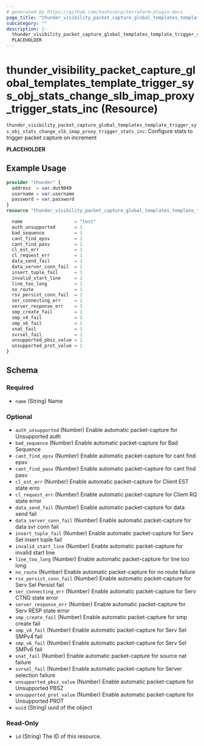 ```yaml
---
# generated by https://github.com/hashicorp/terraform-plugin-docs
page_title: "thunder_visibility_packet_capture_global_templates_template_trigger_sys_obj_stats_change_slb_imap_proxy_trigger_stats_inc Resource - terraform-provider-thunder"
subcategory: ""
description: |-
  thunder_visibility_packet_capture_global_templates_template_trigger_sys_obj_stats_change_slb_imap_proxy_trigger_stats_inc: Configure stats to trigger packet capture on increment
  PLACEHOLDER
---
```


# thunder_visibility_packet_capture_global_templates_template_trigger_sys_obj_stats_change_slb_imap_proxy_trigger_stats_inc (Resource)

`thunder_visibility_packet_capture_global_templates_template_trigger_sys_obj_stats_change_slb_imap_proxy_trigger_stats_inc`: Configure stats to trigger packet capture on increment

__PLACEHOLDER__

## Example Usage

```terraform
provider "thunder" {
  address  = var.dut9049
  username = var.username
  password = var.password
}
resource "thunder_visibility_packet_capture_global_templates_template_trigger_sys_obj_stats_change_slb_imap_proxy_trigger_stats_inc" "thunder_visibility_packet_capture_global_templates_template_trigger_sys_obj_stats_change_slb_imap_proxy_trigger_stats_inc" {

  name                   = "test"
  auth_unsupported       = 1
  bad_sequence           = 1
  cant_find_epsv         = 1
  cant_find_pasv         = 1
  cl_est_err             = 1
  cl_request_err         = 1
  data_send_fail         = 1
  data_server_conn_fail  = 1
  insert_tuple_fail      = 1
  invalid_start_line     = 1
  line_too_long          = 1
  no_route               = 1
  rsv_persist_conn_fail  = 1
  ser_connecting_err     = 1
  server_response_err    = 1
  smp_create_fail        = 1
  smp_v4_fail            = 1
  smp_v6_fail            = 1
  snat_fail              = 1
  svrsel_fail            = 1
  unsupported_pbsz_value = 1
  unsupported_prot_value = 1
}
```

<!-- schema generated by tfplugindocs -->
## Schema

### Required

- `name` (String) Name

### Optional

- `auth_unsupported` (Number) Enable automatic packet-capture for Unsupported auth
- `bad_sequence` (Number) Enable automatic packet-capture for Bad Sequence
- `cant_find_epsv` (Number) Enable automatic packet-capture for cant find epsv
- `cant_find_pasv` (Number) Enable automatic packet-capture for cant find pasv
- `cl_est_err` (Number) Enable automatic packet-capture for Client EST state erro
- `cl_request_err` (Number) Enable automatic packet-capture for Client RQ state error
- `data_send_fail` (Number) Enable automatic packet-capture for data send fail
- `data_server_conn_fail` (Number) Enable automatic packet-capture for data svr conn fail
- `insert_tuple_fail` (Number) Enable automatic packet-capture for Serv Sel insert tuple fail
- `invalid_start_line` (Number) Enable automatic packet-capture for invalid start line
- `line_too_long` (Number) Enable automatic packet-capture for line too long
- `no_route` (Number) Enable automatic packet-capture for no route failure
- `rsv_persist_conn_fail` (Number) Enable automatic packet-capture for Serv Sel Persist fail
- `ser_connecting_err` (Number) Enable automatic packet-capture for Serv CTNG state error
- `server_response_err` (Number) Enable automatic packet-capture for Serv RESP state error
- `smp_create_fail` (Number) Enable automatic packet-capture for smp create fail
- `smp_v4_fail` (Number) Enable automatic packet-capture for Serv Sel SMPv4 fail
- `smp_v6_fail` (Number) Enable automatic packet-capture for Serv Sel SMPv6 fail
- `snat_fail` (Number) Enable automatic packet-capture for source nat failure
- `svrsel_fail` (Number) Enable automatic packet-capture for Server selection failure
- `unsupported_pbsz_value` (Number) Enable automatic packet-capture for Unsupported PBSZ
- `unsupported_prot_value` (Number) Enable automatic packet-capture for Unsupported PROT
- `uuid` (String) uuid of the object

### Read-Only

- `id` (String) The ID of this resource.



